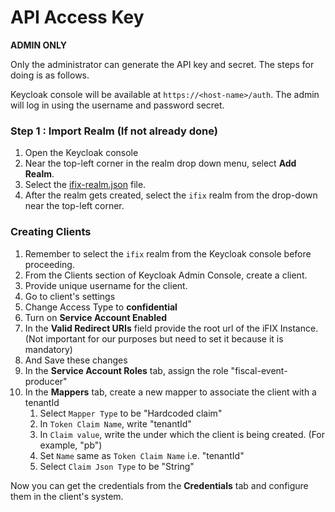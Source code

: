 # API Access Key

**ADMIN ONLY**

Only the administrator can generate the API key and secret. The steps for doing is as follows.

Keycloak console will be available at `https://<host-name>/auth`.  The admin will log in using the username and password secret.

### Step 1 : Import Realm \(If not already done\)

1. Open the Keycloak console
2. Near the top-left corner in the realm drop down menu, select **Add Realm**.
3. Select the [ifix-realm.json](https://github.com/egovernments/iFix-Dev/blob/develop/core/keycloak/ifix-realm.json) file.
4. After the realm gets created, select the `ifix` realm from the drop-down near the top-left corner.

### Creating Clients

1. Remember to select the `ifix` realm from the Keycloak console before proceeding.
2. From the Clients section of Keycloak Admin Console, create a client.
3. Provide unique username for the client.
4. Go to client's settings
5. Change Access Type to **confidential**
6. Turn on **Service Account Enabled**
7. In the **Valid Redirect URIs** field provide the root url of the iFIX Instance. \(Not important for our purposes but need to set it because it is mandatory\)
8. And Save these changes
9. In the **Service Account Roles** tab, assign the role "fiscal-event-producer"
10. In the **Mappers** tab, create a new mapper to associate the client with a tenantId
    1. Select `Mapper Type` to be "Hardcoded claim"
    2. In `Token Claim Name`, write "tenantId"
    3. In `Claim value`, write the under which the client is being created. \(For example, "pb"\)
    4. Set `Name` same as `Token Claim Name` i.e. "tenantId"
    5. Select `Claim Json Type` to be "String"

Now you can get the credentials from the **Credentials** tab and configure them in the client's system.

